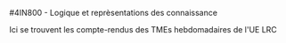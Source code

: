 #4IN800 - Logique et reprèsentations des connaissance

Ici se trouvent les compte-rendus des TMEs hebdomadaires de l'UE LRC
